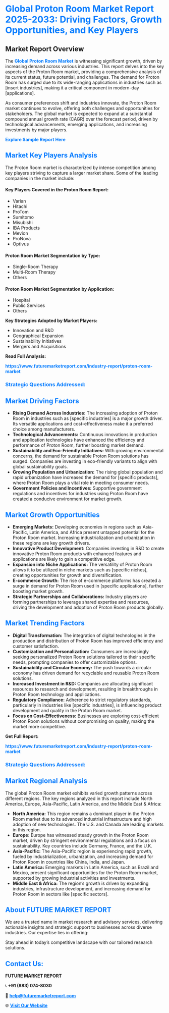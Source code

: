 <h1 style="color: #007BFF;">Global Proton Room Market Report 2025-2033: Driving Factors, Growth Opportunities, and Key Players</h1>

<section id="overview">
<h2>Market Report Overview</h2>
<p>The <a href="https://www.futuremarketreport.com/industry-report/proton-room-market" style="color: #007BFF; text-decoration: none;"><strong>Global Proton Room Market</strong></a> is witnessing significant growth, driven by increasing demand across various industries. This report delves into the key aspects of the Proton Room market, providing a comprehensive analysis of its current status, future potential, and challenges. The demand for Proton Room has surged due to its wide-ranging applications in industries such as [insert industries], making it a critical component in modern-day [applications].</p>
<p>As consumer preferences shift and industries innovate, the Proton Room market continues to evolve, offering both challenges and opportunities for stakeholders. The global market is expected to expand at a substantial compound annual growth rate (CAGR) over the forecast period, driven by technological advancements, emerging applications, and increasing investments by major players.</p>
</section>

<section id="overview">
<p><a href="https://www.futuremarketreport.com/request-sample/reportId=56393" style="color: #007BFF; text-decoration: none;"><strong>Explore Sample Report Here</strong></a></p>
</section>

<section id="key-players">
<h2 style="color: #007BFF;">Market Key Players Analysis</h2>
<p>The Proton Room market is characterized by intense competition among key players striving to capture a larger market share. Some of the leading companies in the market include:</p>
<h4>Key Players Covered in the Proton Room Report:</h4>
<ul><li>Varian</li><li>Hitachi</li><li>ProTom</li><li>Sumitomo</li><li>Misubishi</li><li>IBA Products</li><li>Mevion</li><li>ProNova</li><li>Optivus</li></ul>
<h4>Proton Room Market Segmentation by Type:</h4>
<ul><li>Single-Room Therapy</li><li>Multi-Room Therapy</li><li>Others</li></ul>

<h4>Proton Room Market Segmentation by Application:</h4>
<ul><li>Hospital</li><li>Public Services</li><li>Others</li></ul>
<p><strong>Key Strategies Adopted by Market Players:</strong></p>
<ul>
<li>Innovation and R&D</li>
<li>Geographical Expansion</li>
<li>Sustainability Initiatives</li>
<li>Mergers and Acquisitions</li>
</ul>
</section>

<section>
<p><strong>Read Full Analysis: </strong></p><a href="https://www.futuremarketreport.com/industry-report/proton-room-market" style="color: #007BFF; text-decoration: none;"><strong>https://www.futuremarketreport.com/industry-report/proton-room-market</strong></a>
<h3 style="color: #007BFF;">Strategic Questions Addressed:</h3>
</section>

<section id="driving-factors">
<h2 style="color: #007BFF;">Market Driving Factors</h2>
<ul>
<li><strong>Rising Demand Across Industries:</strong> The increasing adoption of Proton Room in industries such as [specific industries] is a major growth driver. Its versatile applications and cost-effectiveness make it a preferred choice among manufacturers.</li>
<li><strong>Technological Advancements:</strong> Continuous innovations in production and application technologies have enhanced the efficiency and performance of Proton Room, further boosting market demand.</li>
<li><strong>Sustainability and Eco-Friendly Initiatives:</strong> With growing environmental concerns, the demand for sustainable Proton Room solutions has surged. Companies are investing in eco-friendly variants to align with global sustainability goals.</li>
<li><strong>Growing Population and Urbanization:</strong> The rising global population and rapid urbanization have increased the demand for [specific products], where Proton Room plays a vital role in meeting consumer needs.</li>
<li><strong>Government Policies and Incentives:</strong> Supportive government regulations and incentives for industries using Proton Room have created a conducive environment for market growth.</li>
</ul>
</section>

<section id="growth-opportunities">
<h2 style="color: #007BFF;">Market Growth Opportunities</h2>
<ul>
<li><strong>Emerging Markets:</strong> Developing economies in regions such as Asia-Pacific, Latin America, and Africa present untapped potential for the Proton Room market. Increasing industrialization and urbanization in these regions are key growth drivers.</li>
<li><strong>Innovative Product Development:</strong> Companies investing in R&D to create innovative Proton Room products with enhanced features and applications are likely to gain a competitive edge.</li>
<li><strong>Expansion into Niche Applications:</strong> The versatility of Proton Room allows it to be utilized in niche markets such as [specific niches], creating opportunities for growth and diversification.</li>
<li><strong>E-commerce Growth:</strong> The rise of e-commerce platforms has created a surge in demand for Proton Room used in [specific applications], further boosting market growth.</li>
<li><strong>Strategic Partnerships and Collaborations:</strong> Industry players are forming partnerships to leverage shared expertise and resources, driving the development and adoption of Proton Room products globally.</li>
</ul>
</section>

<section id="trending-factors">
<h2 style="color: #007BFF;">Market Trending Factors</h2>
<ul>
<li><strong>Digital Transformation:</strong> The integration of digital technologies in the production and distribution of Proton Room has improved efficiency and customer satisfaction.</li>
<li><strong>Customization and Personalization:</strong> Consumers are increasingly seeking personalized Proton Room solutions tailored to their specific needs, prompting companies to offer customizable options.</li>
<li><strong>Sustainability and Circular Economy:</strong> The push towards a circular economy has driven demand for recyclable and reusable Proton Room solutions.</li>
<li><strong>Increased Investment in R&D:</strong> Companies are allocating significant resources to research and development, resulting in breakthroughs in Proton Room technology and applications.</li>
<li><strong>Regulatory Compliance:</strong> Adherence to strict regulatory standards, particularly in industries like [specific industries], is influencing product development and quality in the Proton Room market.</li>
<li><strong>Focus on Cost-Effectiveness:</strong> Businesses are exploring cost-efficient Proton Room solutions without compromising on quality, making the market more competitive.</li>
</ul>
</section>

<section>
<p><strong>Get Full Report: </strong></p><a href="https://www.futuremarketreport.com/industry-report/proton-room-market" style="color: #007BFF; text-decoration: none;"><strong>https://www.futuremarketreport.com/industry-report/proton-room-market</strong></a>
<h3 style="color: #007BFF;">Strategic Questions Addressed:</h3>
</section>


<section id="regional-analysis">
<h2 style="color: #007BFF;">Market Regional Analysis</h2>
<p>The global Proton Room market exhibits varied growth patterns across different regions. The key regions analyzed in this report include North America, Europe, Asia-Pacific, Latin America, and the Middle East & Africa:</p>
<ul>
<li><strong>North America:</strong> This region remains a dominant player in the Proton Room market due to its advanced industrial infrastructure and high adoption of new technologies. The U.S. and Canada are leading markets in this region.</li>
<li><strong>Europe:</strong> Europe has witnessed steady growth in the Proton Room market, driven by stringent environmental regulations and a focus on sustainability. Key countries include Germany, France, and the U.K.</li>
<li><strong>Asia-Pacific:</strong> The Asia-Pacific region is experiencing rapid growth, fueled by industrialization, urbanization, and increasing demand for Proton Room in countries like China, India, and Japan.</li>
<li><strong>Latin America:</strong> Emerging markets in Latin America, such as Brazil and Mexico, present significant opportunities for the Proton Room market, supported by growing industrial activities and investments.</li>
<li><strong>Middle East & Africa:</strong> The region’s growth is driven by expanding industries, infrastructure development, and increasing demand for Proton Room in sectors like [specific sectors].</li>
</ul>
</section>

<footer>
<h2 style="color: #007BFF;">About FUTURE MARKET REPORT</h2>
<p>We are a trusted name in market research and advisory services, delivering actionable insights and strategic support to businesses across diverse industries. Our expertise lies in offering:</p>

<p>Stay ahead in today’s competitive landscape with our tailored research solutions.</p>

<h2 style="color: #007BFF;">Contact Us:</h2>
<p><strong>FUTURE MARKET REPORT</strong></p>
<p>📞 <strong>+91 (883) 074-8030</strong></p>
<p>📧 <strong><a href="mailto:help@futuremarketreport.com" style="color: #007BFF;">help@futuremarketreport.com</a></strong></p>
<p>🌐 <strong><a href="https://www.futuremarketreport.com/" style="color: #007BFF;">Visit Our Website</a></strong></p>
</footer>